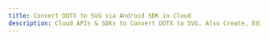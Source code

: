 ---title: Convert DOTX to SVG via Android SDK in Clouddescription: Cloud APIs & SDKs to Convert DOTX to SVG. Also Create, Edit & Render Microsoft Word & OpenOffice documents in the Cloud.---